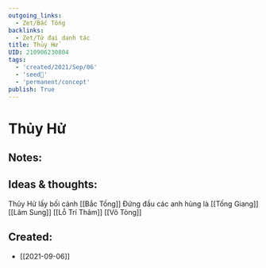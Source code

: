 ```yaml
---
outgoing_links:
  - Zet/Bắc Tống
backlinks:
  - Zet/Tứ đại danh tác
title: Thủy Hử
UID: 210906230804
tags:
  - 'created/2021/Sep/06'
  - 'seed🥜'
  - 'permanent/concept'
publish: True
---
```

# Thủy Hử

## Notes:


## Ideas & thoughts:
Thủy Hử lấy bối cảnh [[Bắc Tống]]
Đứng đầu các anh hùng là [[Tống Giang]]
[[Lâm Sung]]
[[Lỗ Trí Thâm]]
[[Võ Tòng]]
## Created:
- [[2021-09-06]]
